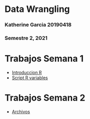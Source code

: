 # Data Wrangling 
### Katherine Garcia 20190418
### Semestre 2, 2021

# Trabajos Semana 1
- [Introduccion R](https://github.com/katherineggs/dataWrangling/tree/main/introduccionR)
- [Script R variables](https://github.com/katherineggs/dataWrangling/blob/main/introduccionR/Variables.R)

# Trabajos Semana 2
- [Archivos](https://github.com/katherineggs/dataWrangling/tree/main/Semana2)